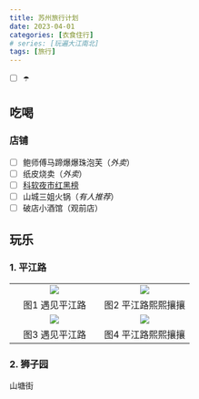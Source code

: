 ```yaml
---
title: 苏州旅行计划
date: 2023-04-01
categories: [衣食住行]
# series: [玩遍大江南北]
tags: [旅行]
---
```


- [ ] ☂️

## 吃喝

### 店铺

- [ ] 鲍师傅马蹄爆爆珠泡芙（*外卖*）
- [ ] 纸皮烧卖（*外卖*）
- [ ] [科软夜市红黑榜](https://docs.qq.com/sheet/DYm1nQlRZWENtVlhp?tab=BB08J2)
- [ ] 山城三姐火锅（*有人推荐*）
- [ ] 破店小酒馆（观前店）

## 玩乐

### 1. 平江路

<table style="border:none;text-align:center;width:600;">
	<tr>
		<td style="width:50%"><img src="https://s1.ax1x.com/2023/02/24/pSzbaSx.jpg"></td>
		<td style="width:50%"><img src="https://s1.ax1x.com/2023/02/24/pSzbr0e.jpg"></td>
	</tr>
		<tr>
		<td>图1 遇见平江路</td>
		<td>图2 平江路熙熙攘攘</td>
	</tr>
		<tr>
		<td style="width:50%"><img src="https://s1.ax1x.com/2023/02/24/pSzbr0e.jpg"></td>
		<td style="width:50%"><img src="https://s1.ax1x.com/2023/02/24/pSzbaSx.jpg"></td>
	</tr>
	<tr>
		<td>图3 遇见平江路</td>
		<td>图4 平江路熙熙攘攘</td>
	</tr>
</table>



### 2. 狮子园

山塘街



